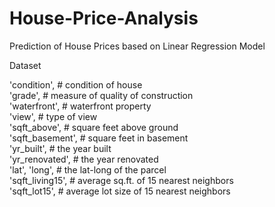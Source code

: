 # House-Price-Analysis
Prediction of House Prices based on Linear Regression Model

Dataset 


'condition', # condition of house				
'grade', # measure of quality of construction				
'waterfront', # waterfront property				
'view', # type of view				
'sqft_above', # square feet above ground				
'sqft_basement', # square feet in basement				
'yr_built', # the year built				
'yr_renovated', # the year renovated				
'lat', 'long', # the lat-long of the parcel				
'sqft_living15', # average sq.ft. of 15 nearest neighbors 				
'sqft_lot15', # average lot size of 15 nearest neighbors 
